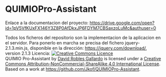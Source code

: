 # QUIMIOPro-Assistant

Enlace a la documentacion del proyecto:
https://drive.google.com/open?id=1pV5VfKUxFX146Y3Z8P0AfDkxJP6FDYM7CBSaxzoLuMc&authuser=0

Todos los ficheros del repositorio son la implementacion de la aplicacion en el servidor. Para ponerlo en marcha se precisa del fichero jquery-2.1.3.min.js, disponible en la dirección: https://jquery.com/download/, version 2.1.3
Licencia:
<a rel="license" href="http://creativecommons.org/licenses/by-nc-sa/4.0/"><img alt="Creative Commons Licence" style="border-width:0" src="https://i.creativecommons.org/l/by-nc-sa/4.0/88x31.png" /></a><br /><span xmlns:dct="http://purl.org/dc/terms/" href="http://purl.org/dc/dcmitype/Text" property="dct:title" rel="dct:type">QUIMIO Pro-Assistant</span> by <a xmlns:cc="http://creativecommons.org/ns#" href="https://github.com/Jkof/QUIMIOPro-Assistant" property="cc:attributionName" rel="cc:attributionURL">David Robles Gallardo</a> is licensed under a <a rel="license" href="http://creativecommons.org/licenses/by-nc-sa/4.0/">Creative Commons Attribution-NonCommercial-ShareAlike 4.0 International License</a>.<br />Based on a work at <a xmlns:dct="http://purl.org/dc/terms/" href="https://github.com/Jkof/QUIMIOPro-Assistant" rel="dct:source">https://github.com/Jkof/QUIMIOPro-Assistant</a>.
